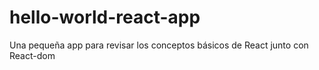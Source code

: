 # hello-world-react-app

Una pequeña app para revisar los conceptos básicos de React junto con React-dom